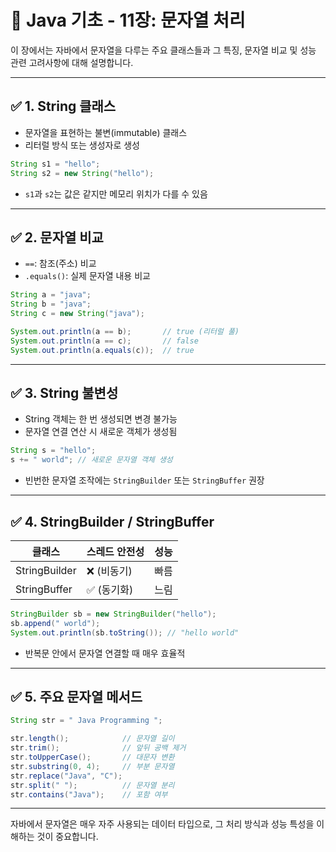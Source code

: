 # 📘 Java 기초 - 11장: 문자열 처리

이 장에서는 자바에서 문자열을 다루는 주요 클래스들과 그 특징, 문자열 비교 및 성능 관련 고려사항에 대해 설명합니다.

---

## ✅ 1. String 클래스

- 문자열을 표현하는 불변(immutable) 클래스
- 리터럴 방식 또는 생성자로 생성

```java
String s1 = "hello";
String s2 = new String("hello");
```

- `s1`과 `s2`는 값은 같지만 메모리 위치가 다를 수 있음

---

## ✅ 2. 문자열 비교

- `==`: 참조(주소) 비교
- `.equals()`: 실제 문자열 내용 비교

```java
String a = "java";
String b = "java";
String c = new String("java");

System.out.println(a == b);       // true (리터럴 풀)
System.out.println(a == c);       // false
System.out.println(a.equals(c));  // true
```

---

## ✅ 3. String 불변성

- String 객체는 한 번 생성되면 변경 불가능
- 문자열 연결 연산 시 새로운 객체가 생성됨

```java
String s = "hello";
s += " world"; // 새로운 문자열 객체 생성
```

- 빈번한 문자열 조작에는 `StringBuilder` 또는 `StringBuffer` 권장

---

## ✅ 4. StringBuilder / StringBuffer

| 클래스         | 스레드 안전성 | 성능     |
|----------------|----------------|----------|
| StringBuilder  | ❌ (비동기)     | 빠름     |
| StringBuffer   | ✅ (동기화)     | 느림     |

```java
StringBuilder sb = new StringBuilder("hello");
sb.append(" world");
System.out.println(sb.toString()); // "hello world"
```

- 반복문 안에서 문자열 연결할 때 매우 효율적

---

## ✅ 5. 주요 문자열 메서드

```java
String str = " Java Programming ";

str.length();            // 문자열 길이
str.trim();              // 앞뒤 공백 제거
str.toUpperCase();       // 대문자 변환
str.substring(0, 4);     // 부분 문자열
str.replace("Java", "C");
str.split(" ");          // 문자열 분리
str.contains("Java");    // 포함 여부
```

---

자바에서 문자열은 매우 자주 사용되는 데이터 타입으로, 그 처리 방식과 성능 특성을 이해하는 것이 중요합니다.